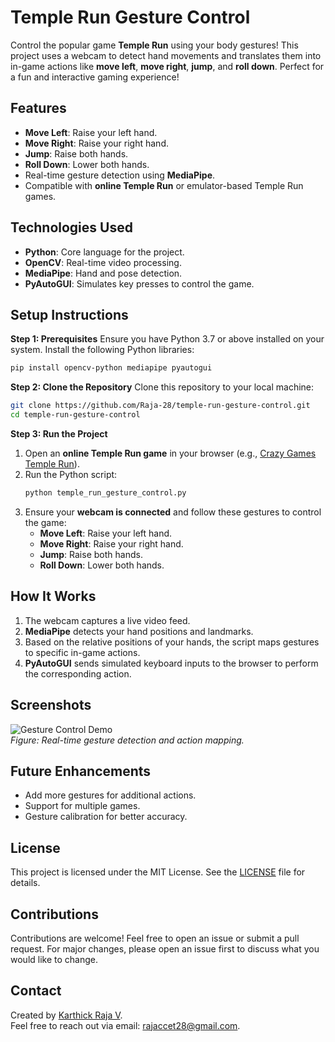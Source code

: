 
# **Temple Run Gesture Control**

Control the popular game **Temple Run** using your body gestures! This project uses a webcam to detect hand movements and translates them into in-game actions like **move left**, **move right**, **jump**, and **roll down**. Perfect for a fun and interactive gaming experience!



## **Features**
- **Move Left**: Raise your left hand.
- **Move Right**: Raise your right hand.
- **Jump**: Raise both hands.
- **Roll Down**: Lower both hands.
- Real-time gesture detection using **MediaPipe**.
- Compatible with **online Temple Run** or emulator-based Temple Run games.



## **Technologies Used**
- **Python**: Core language for the project.
- **OpenCV**: Real-time video processing.
- **MediaPipe**: Hand and pose detection.
- **PyAutoGUI**: Simulates key presses to control the game.



## **Setup Instructions**

 **Step 1: Prerequisites**
Ensure you have Python 3.7 or above installed on your system. Install the following Python libraries:
```bash
pip install opencv-python mediapipe pyautogui
```

 **Step 2: Clone the Repository**
Clone this repository to your local machine:
```bash
git clone https://github.com/Raja-28/temple-run-gesture-control.git
cd temple-run-gesture-control
```

 **Step 3: Run the Project**
1. Open an **online Temple Run game** in your browser (e.g., [Crazy Games Temple Run](https://www.crazygames.com/game/temple-run-2)).
2. Run the Python script:
   ```bash
   python temple_run_gesture_control.py
   ```
3. Ensure your **webcam is connected** and follow these gestures to control the game:
   - **Move Left**: Raise your left hand.
   - **Move Right**: Raise your right hand.
   - **Jump**: Raise both hands.
   - **Roll Down**: Lower both hands.



## **How It Works**
1. The webcam captures a live video feed.
2. **MediaPipe** detects your hand positions and landmarks.
3. Based on the relative positions of your hands, the script maps gestures to specific in-game actions.
4. **PyAutoGUI** sends simulated keyboard inputs to the browser to perform the corresponding action.



## **Screenshots**
![Gesture Control Demo](https://drive.google.com/file/d/1H_060ZlF58WTAVzOw4Ux_x1IgtCJBvlc/view?usp=drive_link/800x400)  
*Figure: Real-time gesture detection and action mapping.*



## **Future Enhancements**
- Add more gestures for additional actions.
- Support for multiple games.
- Gesture calibration for better accuracy.



## **License**
This project is licensed under the MIT License. See the [LICENSE](LICENSE) file for details.



## **Contributions**
Contributions are welcome! Feel free to open an issue or submit a pull request. For major changes, please open an issue first to discuss what you would like to change.



## **Contact**
Created by [Karthick Raja V](https://github.com/Raja-28).  
Feel free to reach out via email: rajaccet28@gmail.com.



